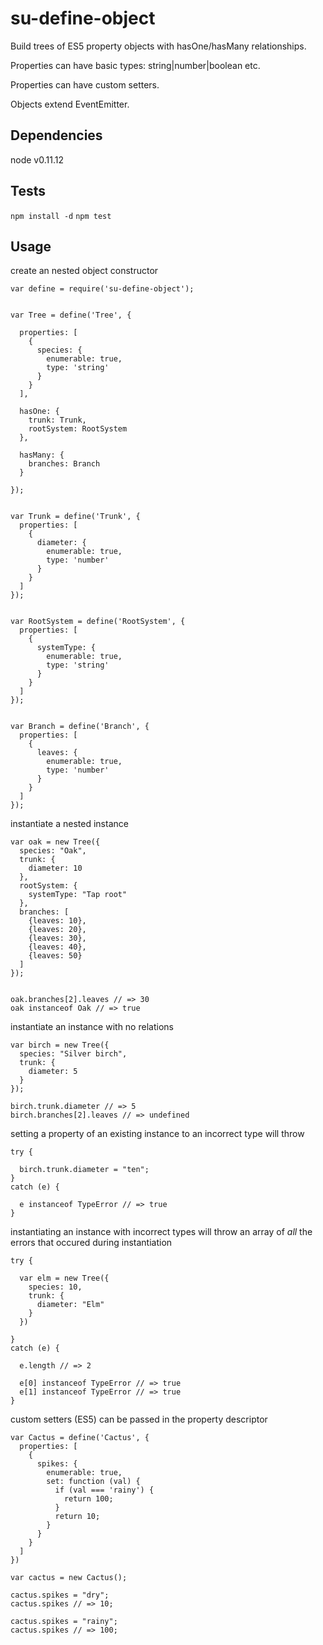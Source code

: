 # su-define-object

Build trees of ES5 property objects with hasOne/hasMany relationships.

Properties can have basic types: string|number|boolean etc.

Properties can have custom setters.

Objects extend EventEmitter.


## Dependencies

node v0.11.12

## Tests

`npm install -d`
`npm test`

## Usage

create an nested object constructor

```
var define = require('su-define-object');


var Tree = define('Tree', {

  properties: [
    {
      species: {
        enumerable: true,
        type: 'string'
      }
    }
  ],

  hasOne: {
    trunk: Trunk,
    rootSystem: RootSystem
  },

  hasMany: {
    branches: Branch
  }

});


var Trunk = define('Trunk', {
  properties: [
    {
      diameter: {
        enumerable: true,
        type: 'number'
      }
    }
  ]
});


var RootSystem = define('RootSystem', {
  properties: [
    {
      systemType: {
        enumerable: true,
        type: 'string'
      }
    }
  ]
});


var Branch = define('Branch', {
  properties: [
    {
      leaves: {
        enumerable: true,
        type: 'number'
      }
    }
  ]
});

```

instantiate a nested instance

```
var oak = new Tree({
  species: "Oak",
  trunk: {
    diameter: 10
  },
  rootSystem: {
    systemType: "Tap root"
  },
  branches: [
    {leaves: 10},
    {leaves: 20},
    {leaves: 30},
    {leaves: 40},
    {leaves: 50}
  ]
});


oak.branches[2].leaves // => 30
oak instanceof Oak // => true

```
instantiate an instance with no relations

```
var birch = new Tree({
  species: "Silver birch",
  trunk: {
    diameter: 5
  }
});

birch.trunk.diameter // => 5
birch.branches[2].leaves // => undefined
```

setting a property of an existing instance to an incorrect type will throw

```
try {

  birch.trunk.diameter = "ten";
}
catch (e) {

  e instanceof TypeError // => true
}
```

instantiating an instance with incorrect types will throw an array of *all* the errors that occured during instantiation

```
try {

  var elm = new Tree({
    species: 10,
    trunk: {
      diameter: "Elm"
    }
  })

}
catch (e) {

  e.length // => 2

  e[0] instanceof TypeError // => true
  e[1] instanceof TypeError // => true
}
```

custom setters (ES5) can be passed in the property descriptor

```
var Cactus = define('Cactus', {
  properties: [
    {
      spikes: {
        enumerable: true,
        set: function (val) {
          if (val === 'rainy') {
            return 100;
          }
          return 10;
        }
      }
    }
  ]
})

var cactus = new Cactus();

cactus.spikes = "dry";
cactus.spikes // => 10;

cactus.spikes = "rainy";
cactus.spikes // => 100;

```

